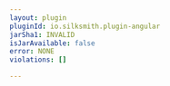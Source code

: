 ```yaml
---
layout: plugin
pluginId: io.silksmith.plugin-angular
jarSha1: INVALID
isJarAvailable: false
error: NONE
violations: []

---
```

